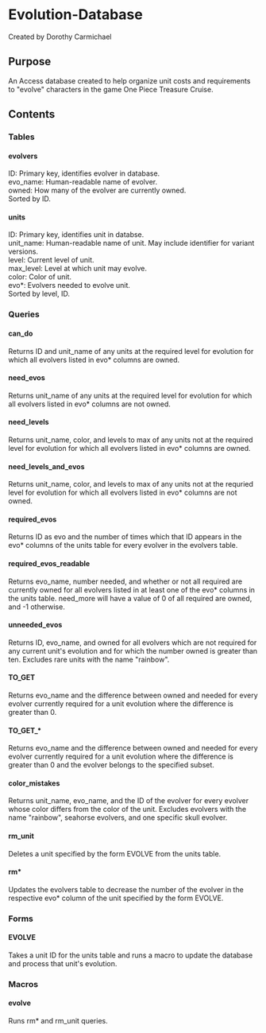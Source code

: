 # Evolution-Database
Created by Dorothy Carmichael
## Purpose
An Access database created to help organize unit costs and requirements to "evolve" characters in the game One Piece Treasure Cruise.
## Contents
### Tables
#### evolvers
ID: Primary key, identifies evolver in database.  
evo_name: Human-readable name of evolver.  
owned: How many of the evolver are currently owned.  
Sorted by ID.
#### units
ID: Primary key, identifies unit in databse.  
unit_name: Human-readable name of unit. May include identifier for variant versions.  
level: Current level of unit.  
max_level: Level at which unit may evolve.  
color: Color of unit.  
evo*: Evolvers needed to evolve unit.  
Sorted by level, ID.
### Queries
#### can_do
Returns ID and unit_name of any units at the required level for evolution for which all evolvers listed in evo* columns are owned.
#### need_evos
Returns unit_name of any units at the required level for evolution for which all evolvers listed in evo* columns are not owned.
#### need_levels
Returns unit_name, color, and levels to max of any units not at the required level for evolution for which all evolvers listed in evo* columns are owned.
#### need_levels_and_evos
Returns unit_name, color, and levels to max of any units not at the requried level for evolution for which all evolvers listed in evo* columns are not owned.
#### required_evos
Returns ID as evo and the number of times which that ID appears in the evo* columns of the units table for every evolver in the evolvers table.
#### required_evos_readable
Returns evo_name, number needed, and whether or not all required are currently owned for all evolvers listed in at least one of the evo* columns in the units table. need_more will have a value of 0 of all required are owned, and -1 otherwise.
#### unneeded_evos
Returns ID, evo_name, and owned for all evolvers which are not required for any current unit's evolution and for which the number owned is greater than ten. Excludes rare units with the name "rainbow".
#### TO_GET
Returns evo_name and the difference between owned and needed for every evolver currently required for a unit evolution where the difference is greater than 0.
#### TO_GET_*
Returns evo_name and the difference between owned and needed for every evolver currently required for a unit evolution where the difference is greater than 0 and the evolver belongs to the specified subset.
#### color_mistakes
Returns unit_name, evo_name, and the ID of the evolver for every evolver whose color differs from the color of the unit. Excludes evolvers with the name "rainbow", seahorse evolvers, and one specific skull evolver.
#### rm_unit
Deletes a unit specified by the form EVOLVE from the units table.
#### rm*
Updates the evolvers table to decrease the number of the evolver in the respective evo* column of the unit specified by the form EVOLVE.
### Forms
#### EVOLVE
Takes a unit ID for the units table and runs a macro to update the database and process that unit's evolution.
### Macros
#### evolve
Runs rm* and rm_unit queries.
